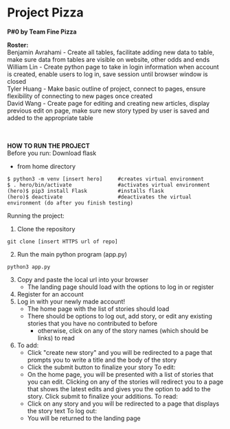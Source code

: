 # Project Pizza
**P#0 by Team Fine Pizza**  

  **Roster:**  
  Benjamin Avrahami  -  Create all tables, facilitate adding new data to table, make sure data from tables are visible on website, other odds and ends  
  William Lin  -  Create python page to take in login information when account is created, enable users to log in, save session until browser window is closed  
  Tyler Huang  -  Make basic outline of project, connect to pages, ensure flexibility of connecting to new pages once created  
  David Wang  -  Create page for editing and creating new articles, display previous edit on page, make sure new story typed by user is saved and added to the appropriate table  


<br><br>
**HOW TO RUN THE PROJECT**
<br>Before you run: Download flask
- from home directory
```
$ python3 -m venv [insert hero]     #creates virtual environment
$ . hero/bin/activate               #activates virtual environment
(hero)$ pip3 install Flask          #installs flask
(hero)$ deactivate                  #deactivates the virtual environment (do after you finish testing)
```

Running the project:
1. Clone the repository
```
git clone [insert HTTPS url of repo]
```
2. Run the main python program (app.py)
```
python3 app.py
```
3. Copy and paste the local url into your browser
      - The landing page should load with the options to log in or register
4. Register for an account
5. Log in with your newly made account!
      - The home page with the list of stories should load
      - There should be options to log out, add story, or edit any
        existing stories that you have no contributed to before
          - otherwise, click on any of the story names (which should be links) to read
6. To add:
      - Click "create new story" and you will be redirected to a page that
        prompts you to write a title and the body of the story
      - Click the submit button to finalize your story
   To edit:
      - On the home page, you will be presented with a list of stories that
        you can edit. Clicking on any of the stories will redirect you to a
        page that shows the latest edits and gives you the option to add to
        the story. Click submit to finalize your additions.
   To read:
      - Click on any story and you will be redirected to a page that displays
        the story text
   To log out:
      - You will be returned to the landing page

